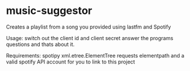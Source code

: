 # music-suggestor
Creates a playlist from a song you provided using lastfm and Spotify

Usage: switch out the client id and client secret answer the programs questions and thats about it.


Requirements:
spotipy
xml.etree.ElementTree
requests
elementpath
and a valid spotify API account for you to link to this project
